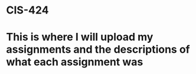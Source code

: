 # CIS-424
# This is where I will upload my assignments and the descriptions of what each assignment was

